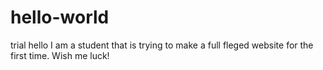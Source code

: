 # hello-world
trial 
hello I am a student that is trying to make a full fleged website for the first time. Wish me luck!
